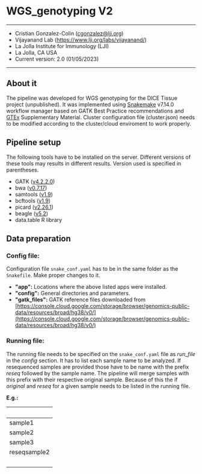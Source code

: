# WGS_genotyping V2

------
* Cristian Gonzalez-Colin (cgonzalez@lji.org)
* Vijayanand Lab (https://www.lji.org/labs/vijayanand/)
* La Jolla Institute for Immunology (LJI)
* La Jolla, CA USA
* Current version: 2.0 (01/05/2023)
------

## About it

The pipeline was developed for WGS genotyping for the DICE Tissue project (unpublished). It was implemented using [Snakemake](https://snakemake.readthedocs.io/en/stable/) v7.14.0 workflow manager based on GATK Best Practice recommendations and [GTEx](https://www.science.org/doi/10.1126/science.aaz1776) Supplementary Material. Cluster configuration file (cluster.json) needs to be modified according to the cluster/cloud enviroment to work properly.

## Pipeline setup 

The following tools have to be installed on the server. Different versions of these tools may results in different results. Version used is specified in parentheses.

* GATK ([v4.2.2.0](https://gatk.broadinstitute.org/hc/en-us/articles/360036194592-Getting-started-with-GATK4))
* bwa ([v0.7.17](https://bio-bwa.sourceforge.net/))
* samtools ([v1.9](https://github.com/samtools/samtools))
* bcftools ([v1.9](https://github.com/samtools/bcftools))
* picard ([v2.26.1](https://broadinstitute.github.io/picard/))
* beagle ([v5.2](https://faculty.washington.edu/browning/beagle/b5_2.html))
* data.table R library

## Data preparation

### Config file:

Configuration file ```snake_conf.yaml``` has to be in the same folder as the ```Snakefile```. Make proper changes to it.

* **"app":** Locations where the above listed apps were installed.
* **"config":** General directories and parameters.
* **"gatk_files":** GATK reference files downloaded from [https://console.cloud.google.com/storage/browser/genomics-public-data/resources/broad/hg38/v0/](https://console.cloud.google.com/storage/browser/genomics-public-data/resources/broad/hg38/v0/)

### Running file:
The running file needs to be specified on the ```snake_conf.yaml``` file as *run_file* in the *config* section. It has to list each sample name to be analyzed. If resequenced samples are provided those have to be name with the prefix *reseq* followed by the sample name. The pipeline will merge samples with this prefix with their respective original sample. Because of this the if *original* and *reseq* for a given sample needs to be listed in the running file.

__E.g.:__

|&nbsp;|
|---|
|sample1|
|sample2|
|sample3|
|reseqsample2|
|&nbsp;|


  
 


